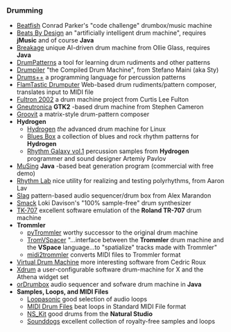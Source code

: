 ### Drumming

  * [Beatfish](http://trac.metadecks.org/wiki/BeatfishInstall) Conrad Parker's "code challenge" drumbox/music machine 
  * [Beats By Design](http://bbd.sourceforge.net/) an "artificially intelligent drum machine", requires **jMusic** and of course **Java**
  * [Breakage](http://ollieglass.com/breakage/index.html) unique AI-driven drum machine from Ollie Glass, requires **Java**
  * [DrumPatterns](http://www.linux-france.org/prj/drumpatterns/index-en.html) a tool for learning drum rudiments and other patterns 
  * [Drumpiler](http://drumpiler.sourceforge.net) "the Compiled Drum Machine", from Stefano Maini (aka Sty) 
  * [Drums++](http://dpp.mikekohn.net/) a programming language for percussion patterns 
  * [FlamTastic Drumputer](http://www.cyberus.ca/~pauljohnston/drumputer) Web-based drum rudiments/pattern composer, translates input to MIDI file 
  * [Fultron 2002](http://fultron.net/fultron_2002.shtml) a drum machine project from Curtis Lee Fulton 
  * [Gneutronica](http://gneutronica.sourceforge.net/) **GTK2** -based drum machine from Stephen Cameron 
  * [Groovit](http://groovit.disjunkt.com/) a matrix-style drum-pattern composer 
  * **Hydrogen**
    * [Hydrogen](http://www.hydrogen-music.org) _the_ advanced drum machine for Linux 
    * [Blues Box](http://hit.tweakdsl.nl/hikikomori/) a collection of blues and rock rhythm patterns for **Hydrogen**
    * [Rhythm Galaxy vol.1](http://soniccharger.com/?action=catalogueViewItem&category=4&id=RGALAXY1&skip=0) percussion samples from **Hydrogen** programmer and sound designer Artemiy Pavlov 
  * [MuSing](http://www.geneffects.com/musing/) **Java** -based beat generation program (commercial with free demo) 
  * [Rhythm Lab](http://www.panix.com/~asl2/music/RhythmLab/) nice utility for realizing and testing polyrhythms, from Aaron Lav 
  * [Slag](http://www.nongnu.org/slag/) pattern-based audio sequencer/drum box from Alex Marandon 
  * [Smack](http://smack.berlios.de/) Loki Davison's "100% sample-free" drum synthesizer 
  * [TK-707](http://www-lmc.imag.fr/lmc-edp/Pierre.Saramito/tk707/) excellent software emulation of the **Roland TR-707** drum machine 
  * **Trommler**
    * [pyTrommler](http://muth.org/Robert/pyTrommler/) worthy successor to the original drum machine 
    * [TromVSpacer](http://www.geocities.com/eric_brunel/TromVSpacer.en.html) "...interface between the **Trommler** drum machine and the **VSpace** language...to "spatialize" tracks made with Trommler" 
    * [midi2trommler](http://www.geocities.com/eric_brunel/midi2trommler.en.html) converts MIDI files to Trommler format 
  * [Virtual Drum Machine](http://sed.free.fr/vdm/) more interesting software from Cedric Roux 
  * [Xdrum](ftp://www.ibiblio.org/pub/Linux/apps/sound/misc/) a user-configurable software drum-machine for X and the Athena widget set 
  * [orDrumbox](http://ordrumbox.sourceforge.net/) audio sequencer and sofware drum machine in **Java**
  * **Samples, Loops, and MIDI Files**
    * [Loopasonic](http://www.users.globalnet.co.uk/~spufus/drums.htm) good selection of audio loops 
    * [MIDI Drum Files](http://www.mididrumfiles.com/) beat loops in Standard MIDI File format 
    * [NS_Kit](http://www.nskit.com/) good drums from the **Natural Studio**
    * [Sounddogs](http://www.sounddogs.com/) excellent collection of royalty-free samples and loops  

